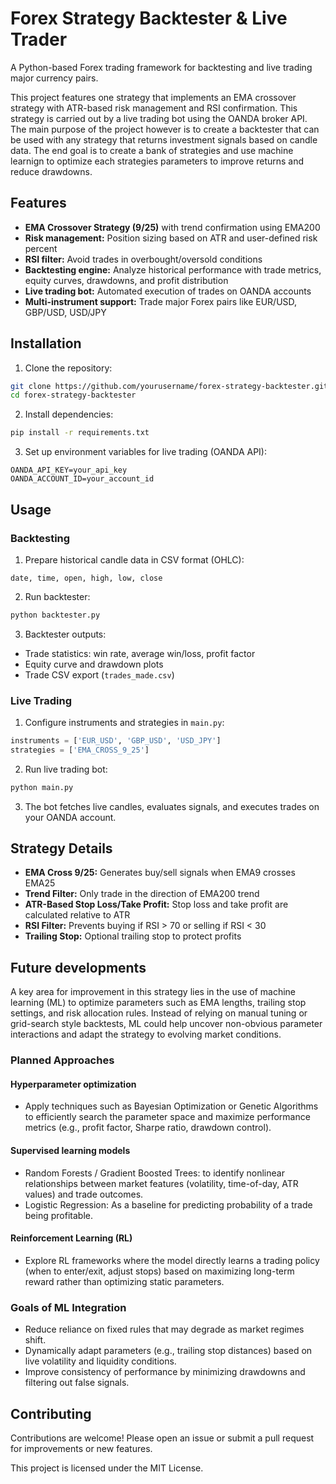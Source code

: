 # Forex Strategy Backtester & Live Trader

A Python-based Forex trading framework for backtesting and live trading major currency pairs. 

This project features one strategy that implements an EMA crossover strategy with ATR-based risk management and RSI confirmation. This strategy is carried out by a live trading bot using the OANDA broker API.
The main purpose of the project however is to create a backtester that can be used with any strategy that returns investment signals based on candle data. The end goal is to create a bank of strategies and use machine learnign to optimize each strategies parameters to improve returns and reduce drawdowns.

## Features

- **EMA Crossover Strategy (9/25)** with trend confirmation using EMA200  
- **Risk management:** Position sizing based on ATR and user-defined risk percent  
- **RSI filter:** Avoid trades in overbought/oversold conditions  
- **Backtesting engine:** Analyze historical performance with trade metrics, equity curves, drawdowns, and profit distribution  
- **Live trading bot:** Automated execution of trades on OANDA accounts  
- **Multi-instrument support:** Trade major Forex pairs like EUR/USD, GBP/USD, USD/JPY  

## Installation

1. Clone the repository:

```bash
git clone https://github.com/yourusername/forex-strategy-backtester.git
cd forex-strategy-backtester
```

2. Install dependencies:

```bash
pip install -r requirements.txt
```

3. Set up environment variables for live trading (OANDA API):

```env
OANDA_API_KEY=your_api_key
OANDA_ACCOUNT_ID=your_account_id
```

## Usage

### Backtesting

1. Prepare historical candle data in CSV format (OHLC):

```text
date, time, open, high, low, close
```

2. Run backtester:

```bash
python backtester.py
```

3. Backtester outputs:

- Trade statistics: win rate, average win/loss, profit factor  
- Equity curve and drawdown plots  
- Trade CSV export (`trades_made.csv`)  

### Live Trading

1. Configure instruments and strategies in `main.py`:

```python
instruments = ['EUR_USD', 'GBP_USD', 'USD_JPY']
strategies = ['EMA_CROSS_9_25']
```

2. Run live trading bot:

```bash
python main.py
```

3. The bot fetches live candles, evaluates signals, and executes trades on your OANDA account.

## Strategy Details

- **EMA Cross 9/25:** Generates buy/sell signals when EMA9 crosses EMA25  
- **Trend Filter:** Only trade in the direction of EMA200 trend  
- **ATR-Based Stop Loss/Take Profit:** Stop loss and take profit are calculated relative to ATR  
- **RSI Filter:** Prevents buying if RSI > 70 or selling if RSI < 30  
- **Trailing Stop:** Optional trailing stop to protect profits  

## Future developments

A key area for improvement in this strategy lies in the use of machine learning (ML) to optimize parameters such as EMA lengths, trailing stop settings, and risk allocation rules. Instead of relying on manual tuning or grid-search style backtests, ML could help uncover non-obvious parameter interactions and adapt the strategy to evolving market conditions.

### Planned Approaches

#### Hyperparameter optimization
- Apply techniques such as Bayesian Optimization or Genetic Algorithms to efficiently search the parameter space and maximize performance metrics (e.g., profit factor, Sharpe ratio, drawdown control).

#### Supervised learning models
- Random Forests / Gradient Boosted Trees: to identify nonlinear relationships between market features (volatility, time-of-day, ATR values) and trade outcomes.
- Logistic Regression: As a baseline for predicting probability of a trade being profitable.

#### Reinforcement Learning (RL)
- Explore RL frameworks where the model directly learns a trading policy (when to enter/exit, adjust stops) based on maximizing long-term reward rather than optimizing static parameters.

### Goals of ML Integration
- Reduce reliance on fixed rules that may degrade as market regimes shift.
- Dynamically adapt parameters (e.g., trailing stop distances) based on live volatility and liquidity conditions.
- Improve consistency of performance by minimizing drawdowns and filtering out false signals.

## Contributing

Contributions are welcome! Please open an issue or submit a pull request for improvements or new features.

This project is licensed under the MIT License.
